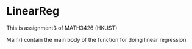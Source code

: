 # LinearReg
This is assignment3 of MATH3426 (HKUST)

Main() contain the main body of the function for doing linear regression
